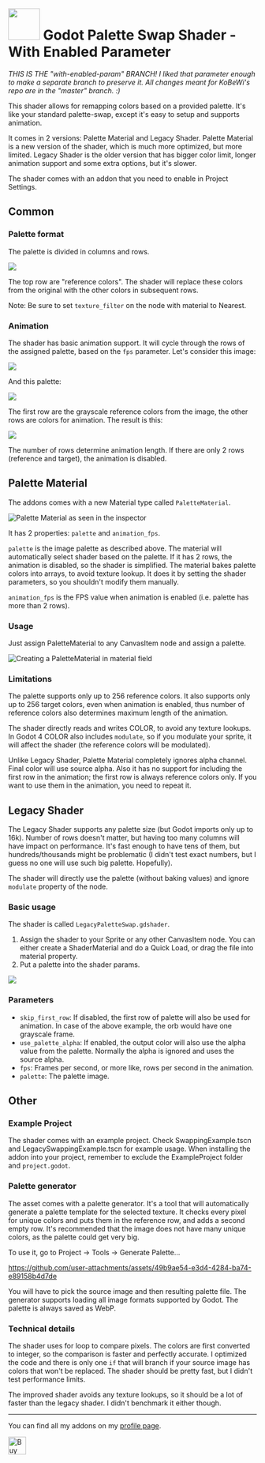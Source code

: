 # <img src="Media/Icon.png" width="64" height="64"> Godot Palette Swap Shader - With Enabled Parameter

_THIS IS THE "with-enabled-param" BRANCH! I liked that parameter enough to make a separate branch to preserve it. All changes meant for KoBeWi's repo are in the "master" branch. :)_

This shader allows for remapping colors based on a provided palette. It's like your standard palette-swap, except it's easy to setup and supports animation.

It comes in 2 versions: Palette Material and Legacy Shader. Palette Material is a new version of the shader, which is much more optimized, but more limited. Legacy Shader is the older version that has bigger color limit, longer animation support and some extra options, but it's slower.

The shader comes with an addon that you need to enable in Project Settings.

## Common

### Palette format

The palette is divided in columns and rows.

![](Media/ReadmeHowToPalette.png)

The top row are "reference colors". The shader will replace these colors from the original with the other colors in subsequent rows.

Note: Be sure to set `texture_filter` on the node with material to Nearest.

### Animation

The shader has basic animation support. It will cycle through the rows of the assigned palette, based on the `fps` parameter. Let's consider this image:

![](ExampleProject/GrayscaleOrb.png)

And this palette:

![](Media/ReadmeExampleAnimation.png)

The first row are the grayscale reference colors from the image, the other rows are colors for animation. The result is this:

![](Media/ReadmeAnimation.gif)

The number of rows determine animation length. If there are only 2 rows (reference and target), the animation is disabled.

## Palette Material

The addons comes with a new Material type called `PaletteMaterial`.

![Palette Material as seen in the inspector](Media/ReadmePaletteMaterial.png)

It has 2 properties: `palette` and `animation_fps`.

`palette` is the image palette as described above. The material will automatically select shader based on the palette. If it has 2 rows, the animation is disabled, so the shader is simplified. The material bakes palette colors into arrays, to avoid texture lookup. It does it by setting the shader parameters, so you shouldn't modify them manually.

`animation_fps` is the FPS value when animation is enabled (i.e. palette has more than 2 rows).

### Usage

Just assign PaletteMaterial to any CanvasItem node and assign a palette.

![Creating a PaletteMaterial in material field](Media/ReadmeHowToMaterial.png)

### Limitations

The palette supports only up to 256 reference colors. It also supports only up to 256 target colors, even when animation is enabled, thus number of reference colors also determines maximum length of the animation.

The shader directly reads and writes COLOR, to avoid any texture lookups. In Godot 4 COLOR also includes `modulate`, so if you modulate your sprite, it will affect the shader (the reference colors will be modulated).

Unlike Legacy Shader, Palette Material completely ignores alpha channel. Final color will use source alpha. Also it has no support for including the first row in the animation; the first row is always reference colors only. If you want to use them in the animation, you need to repeat it.

## Legacy Shader

The Legacy Shader supports any palette size (but Godot imports only up to 16k). Number of rows doesn't matter, but having too many columns will have impact on performance. It's fast enough to have tens of them, but hundreds/thousands might be problematic (I didn't test exact numbers, but I guess no one will use such big palette. Hopefully).

The shader will directly use the palette (without baking values) and ignore `modulate` property of the node.

### Basic usage

The shader is called `LegacyPaletteSwap.gdshader`.

1. Assign the shader to your Sprite or any other CanvasItem node. You can either create a ShaderMaterial and do a Quick Load, or drag the file into material property.
2. Put a palette into the shader params.

![](Media/ReadmeUsage.gif)

### Parameters

- `skip_first_row`: If disabled, the first row of palette will also be used for animation. In case of the above example, the orb would have one grayscale frame.
- `use_palette_alpha`: If enabled, the output color will also use the alpha value from the palette. Normally the alpha is ignored and uses the source alpha.
- `fps`: Frames per second, or more like, rows per second in the animation.
- `palette`: The palette image.

## Other

### Example Project

The shader comes with an example project. Check SwappingExample.tscn and LegacySwappingExample.tscn for example usage. When installing the addon into your project, remember to exclude the ExampleProject folder and `project.godot`.

### Palette generator

The asset comes with a palette generator. It's a tool that will automatically generate a palette template for the selected texture. It checks every pixel for unique colors and puts them in the reference row, and adds a second empty row. It's recommended that the image does not have many unique colors, as the palette could get very big.

To use it, go to Project -> Tools -> Generate Palette...

https://github.com/user-attachments/assets/49b9ae54-e3d4-4284-ba74-e89158b4d7de

You will have to pick the source image and then resulting palette file. The generator supports loading all image formats supported by Godot. The palette is always saved as WebP.

### Technical details

The shader uses for loop to compare pixels. The colors are first converted to integer, so the comparison is faster and perfectly accurate. I optimized the code and there is only one `if` that will branch if your source image has colors that won't be replaced. The shader should be pretty fast, but I didn't test performance limits.

The improved shader avoids any texture lookups, so it should be a lot of faster than the legacy shader. I didn't benchmark it either though.

___
You can find all my addons on my [profile page](https://github.com/KoBeWi).

<a href='https://ko-fi.com/W7W7AD4W4' target='_blank'><img height='36' style='border:0px;height:36px;' src='https://cdn.ko-fi.com/cdn/kofi1.png?v=3' border='0' alt='Buy Me a Coffee at ko-fi.com' /></a>
